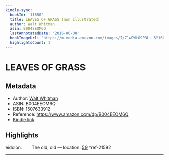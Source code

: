 ```yaml
---
kindle-sync:
  bookId: '11850'
  title: LEAVES OF GRASS (non illustrated)
  author: Walt Whitman
  asin: B004EEOM6Q
  lastAnnotatedDate: '2016-06-08'
  bookImageUrl: 'https://m.media-amazon.com/images/I/71wDWtO9P3L._SY160.jpg'
  highlightsCount: 1
---
```

# LEAVES OF GRASS
## Metadata
* Author: [Walt Whitman](https://www.amazon.comundefined)
* ASIN: B004EEOM6Q
* ISBN: 1507633912
* Reference: https://www.amazon.com/dp/B004EEOM6Q
* [Kindle link](kindle://book?action=open&asin=B004EEOM6Q)

## Highlights
eidolon.        The old, old — location: [59](kindle://book?action=open&asin=B004EEOM6Q&location=59) ^ref-21592

---

